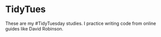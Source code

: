 # TidyTues
These are my #TidyTuesday studies. I practice writing code from online guides like David Robinson.
